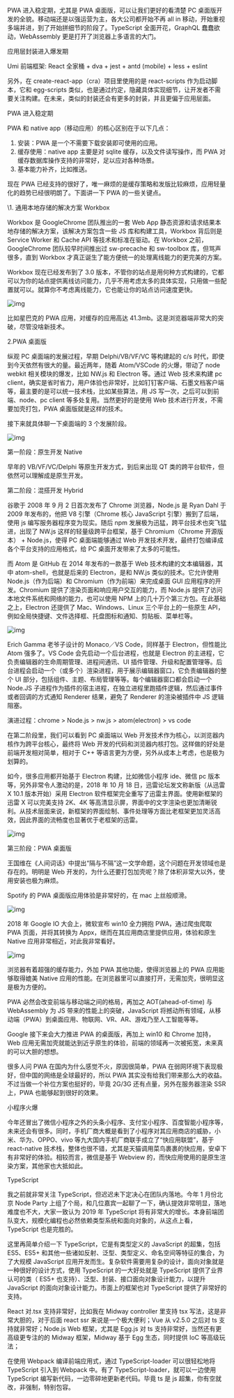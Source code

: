 PWA 进入稳定期，尤其是 PWA 桌面版，可以让我们更好的看清楚 PC 桌面版开发的全貌。移动端还是以强运营为主，各大公司都开始不再 all in 移动，开始重视多端并进，到了开始拼细节的阶段了。TypeScript 全面开花，GraphQL 蠢蠢欲动，WebAssembly 更是打开了浏览器上多语言的大门。

应用层封装进入爆发期

Umi 前端框架: React 全家桶 + dva + jest + antd (mobile) + less + eslint

另外，在 create-react-app（cra）项目里使用的是 react-scripts 作为启动脚本，它和 egg-scripts 类似，也是通过约定，隐藏具体实现细节，让开发者不需要关注构建。在未来，类似的封装还会有更多的封装，并且更偏于应用层面。



PWA 进入稳定期

PWA 和 native app（移动应用）的核心区别在于以下几点：

1. 安装：PWA 是一个不需要下载安装即可使用的应用。
2. 缓存使用：native  app 主要是对 sqlite 缓存，以及文件读写操作，而 PWA 对缓存数据库操作支持的非常好，足以应对各种场景。
3. 基本能力补齐，比如推送。

现在 PWA 已经支持的很好了，唯一麻烦的是缓存策略和发版比较麻烦，应用轻量化的趋势已经很明朗了。下面讲一下 PWA 的一些关键点。

 \1. 通用本地存储的解决方案 Workbox

Workbox 是 GoogleChrome 团队推出的一套 Web App 静态资源和请求结果本地存储的解决方案，该解决方案包含一些 JS 库和构建工具，Workbox 背后则是 Service Worker 和 Cache API 等技术和标准在驱动。在 Workbox 之前，GoogleChrome 团队较早时间推出过 sw-precache 和 sw-toolbox 库，但骂声很多，直到 Workbox 才真正诞生了能方便统一的处理离线能力的更完美的方案。

Workbox 现在已经发布到了 3.0 版本，不管你的站点是用何种方式构建的，它都可以为你的站点提供离线访问能力，几乎不用考虑太多的具体实现，只用做一些配置就可以。就算你不考虑离线能力，它也能让你的站点访问速度更快。

![img](https://mmbiz.qpic.cn/mmbiz_jpg/XIibZ0YbvibkVIFBneecYgOmBYoNhre59mctgPmqibBO4NC61WAC36Kn4WBmPIy1mC8xHxibMucDCZLwqdR3g43mxA/640?wx_fmt=jpeg&tp=webp&wxfrom=5&wx_lazy=1&wx_co=1)

比如星巴克的 PWA 应用，对缓存的应用高达 41.3mb。这是浏览器端非常大的突破，尽管没啥新技术。

 2.PWA 桌面版

纵观 PC 桌面端的发展过程，早期 Delphi/VB/VF/VC 等构建起的 c/s 时代，即使到今天依然有很大的量。最近两年，随着 Atom/VSCode 的火爆，带动了 node webkit 相关模块的爆发，比如 NW.js 和 Electron 等。通过 Web 技术来构建 pc client，确实是省时省力，用户体验也非常好，比如钉钉客户端、石墨文档客户端等，最主要的是可以统一技术栈，比如某些算法，用 JS 写一次，之后可以到前端、node、pc client 等多处复用。当然更好的是使用 Web 技术进行开发，不需要加壳打包，PWA 桌面版就是这样的技术。

接下来就具体聊一下桌面端的 3 个发展阶段。

![img](https://mmbiz.qpic.cn/mmbiz_jpg/XIibZ0YbvibkVIFBneecYgOmBYoNhre59mw3O7MUng5zPt37rVENKbX8MiaEeRoMHBY1ThQAiaIMfic2UIgpSRiaiaib9g/640?wx_fmt=jpeg&tp=webp&wxfrom=5&wx_lazy=1&wx_co=1)

 第一阶段：原生开发 Native

早年的 VB/VF/VC/Delphi 等原生开发方式，到后来出现 QT 类的跨平台软件，但依然可以理解成是原生开发。

 第二阶段：混搭开发 Hybrid

谷歌于 2008 年 9 月 2 日首次发布了 Chrome 浏览器，Node.js 是 Ryan Dahl 于 2009 年发布的，他把 V8 引擎（Chrome 核心 JavaScript 引擎）搬到了后端，使用 js 编写服务器程序变为现实。随后 npm 发展极为迅猛，跨平台技术也突飞猛进，出现了 NW.js 这样的轻量级跨平台框架，基于 Chromium（Chrome 开源版本） + Node.js，使得 PC 桌面端能够通过 Web 开发技术开发，最终打包编译成各个平台支持的应用格式，给 PC 桌面开发带来了太多的可能性。

而 Atom 是 GitHub 在 2014 年发布的一款基于 Web 技术构建的文本编辑器，其中 atom-shell，也就是后来的 Electron，是和 NW.js 类似的技术。它允许使用 Node.js（作为后端）和 Chromium（作为前端）来完成桌面 GUI 应用程序的开发。Chromium 提供了渲染页面和响应用户交互的能力，而 Node.js 提供了访问本地文件系统和网络的能力，也可以使用 NPM 上的几十万个第三方包。在此基础之上，Electron 还提供了 Mac、Windows、Linux 三个平台上的一些原生 API，例如全局快捷键、文件选择框、托盘图标和通知、剪贴板、菜单栏等。

![img](https://mmbiz.qpic.cn/mmbiz_jpg/XIibZ0YbvibkVIFBneecYgOmBYoNhre59mO40Tic0mhJHz2lzc0M9zfZ9Fn1tap8RjVtUlJabcjvia9uAq7ARiat2Mw/640?wx_fmt=jpeg&tp=webp&wxfrom=5&wx_lazy=1&wx_co=1)

Erich Gamma 老爷子设计的 Monaco／VS Code，同样基于 Electron，但性能比 Atom 强多了。VS Code 会先启动一个后台进程，也就是 Electron 的主进程，它负责编辑器的生命周期管理、进程间通讯、UI 插件管理、升级和配置管理等。后台进程会启动一个（或多个）渲染进程，用于展示编辑器窗口，它负责编辑器的整个 UI 部分，包括组件、主题、布局管理等等。每个编辑器窗口都会启动一个 Node.JS 子进程作为插件的宿主进程，在独立进程里跑插件逻辑，然后通过事件或者回调的方式通知 Renderer 结果，避免了 Renderer 的渲染被插件中 JS 逻辑阻塞。

演进过程：chrome > Node.js > nw.js > atom(electron) > vs code

在第二阶段里，我们可以看到 PC 桌面端以 Web 开发技术作为核心，以浏览器内核作为跨平台核心，最终将 Web 开发的代码和浏览器内核打包。这样做的好处是前端开发相对简单，相对于 C++ 等语言更为方便，另外从成本上考虑，也是极为划算的。

如今，很多应用都开始基于 Electron 构建，比如微信小程序 ide、微信 pc 版本等，另外非常令人激动的是，2018 年 10 月 18 日，迅雷论坛发文称新版（从迅雷 X 10.1 版本开始）采用 Electron 软件框架完全重写了迅雷主界面。使用新框架的迅雷 X 可以完美支持 2K、4K 等高清显示屏，界面中的文字渲染也更加清晰锐利。从技术层面来说，新框架的界面绘制、事件处理等方面比老框架更加灵活高效，因此界面的流畅度也显著优于老框架的迅雷。

![img](https://mmbiz.qpic.cn/mmbiz_jpg/XIibZ0YbvibkVIFBneecYgOmBYoNhre59mvOVKmXuvUHU9SkuVibPVZIlWzVhbdBD9Ra6hicptdJiaj63yoT0jYz69w/640?wx_fmt=jpeg&tp=webp&wxfrom=5&wx_lazy=1&wx_co=1)

 第三阶段：PWA 桌面版

王国维在《人间词话》中提出“隔与不隔”这一文学命题，这个问题在开发领域也是存在的。明明是 Web 开发的，为什么还要打包加壳呢？除了体积非常大以外，使用安装也极为麻烦。

Spotify 的 PWA 桌面版应用体验是非常好的，在 mac 上丝般顺滑。

![img](https://mmbiz.qpic.cn/mmbiz_jpg/XIibZ0YbvibkVIFBneecYgOmBYoNhre59m2LbgCoibaQBlic4SfCeYt9iaL8SnHed0Pic9W1h77Zk85JVPsRB2H4Sr2Q/640?wx_fmt=jpeg&tp=webp&wxfrom=5&wx_lazy=1&wx_co=1)

2018 年 Google IO 大会上，微软宣布 win10 全力拥抱 PWA，通过爬虫爬取 PWA 页面，并将其转换为 Appx，继而在其应用商店里提供应用，体验和原生 Native 应用非常相近，对此我非常看好。

![img](https://mmbiz.qpic.cn/mmbiz_jpg/XIibZ0YbvibkVIFBneecYgOmBYoNhre59myDvf2pWfwQ1OsutLLCKuQVNnv8TraWVXH9st5ibjpBhzHPTBqbxNjzg/640?wx_fmt=jpeg&tp=webp&wxfrom=5&wx_lazy=1&wx_co=1)

浏览器有着超强的缓存能力，外加 PWA 其他功能，使得浏览器上的 PWA 应用能够取得媲美 Native 应用的性能。在浏览器里可以直接打开，无需加壳，很明显这是极为方便的。

PWA 必然会改变前端与移动端之间的格局，再加之 AOT(ahead-of-time) 与 WebAssembly 为 JS 带来的性能上的突破，JavaScript 将撼动所有领域，从移动端（PWA）到桌面应用、物联网、VR、AR、游戏乃至人工智能等等。

Google 接下来会大力推进 PWA 的桌面版，再加上 win10 和 Chrome 加持，Web 应用无需加壳就能达到近乎原生的体验，前端的领域再一次被拓宽，未来真的可以大胆的想想。

很多人问 PWA 在国内为什么感觉不火，原因很简单，PWA 在弱网环境下表现极好，但中国的网络是全球最好的，所以 PWA 其实没有给我们带来那么大的收益。不过当做一个补位方案也挺好的，毕竟 2G/3G 还有点量，另外在服务器渲染 SSR 上，PWA 也能够起到很好的效果。



小程序火爆

今年还冒出了微信小程序之外的头条小程序、支付宝小程序、百度智能小程序等，未来还会有很多。同时，手机厂商大概是看到了小程序对其应用商店的威胁，小米、华为、OPPO、vivo 等九大国内手机厂商联手成立了“快应用联盟”，基于 react-native 技术栈，整体也很不错，尤其是天猫调用菜鸟裹裹的快应用，安卓下有非常好的体验。相较而言，微信是基于 Webview 的，而快应用使用的是原生渲染方案，其他家也大抵如此。



TypeScript

我之前就非常关注 TypeScript，但迟迟未下定决心在团队内落地。今年 1 月份北京 Node Party 上组了个局，和几位嘉宾一起聊了一下，确认提效非常明显，落地难度也不大，大家一致认为 2019 年 TypeScript 将有非常大的增长。本身前端团队变大，规模化编程也必然依赖类型系统和面向对象的，从这点上看，TypeScript 也是完胜的。

这里再简单介绍一下 TypeScript，它是有类型定义的 JavaScript 的超集，包括 ES5、ES5+ 和其他一些诸如反射、泛型、类型定义、命名空间等特征的集合，为了大规模 JavaScript 应用开发而生。复杂软件需要用复杂的设计，面向对象就是一种很好的设计方式，使用 TypeScript 的一大好处就是 TypeScript 提供了业界认可的类（ ES5+ 也支持）、泛型、封装、接口面向对象设计能力，以提升 JavaScript 的面向对象设计能力。市面上的框架也对 TypeScript 提供了非常好的支持。

React 对.tsx 支持非常好，比如我在 Midway controller 里支持 tsx 写法，这是非常大胆的，对于后面 react ssr 来说是一个极大便利；Vue 从 v2.5.0 之后对 ts 支持就非常好；Node.js Web 框架，尤其是 Egg.js 对 ts 支持非常好，当然还有更高级更专注的的 Midway 框架，Midway 基于 Egg 生态，同时提供 IoC 等高级玩法；

在使用 Webpack 编译前端应用式，通过 TypeScript-loader 可以很轻松地将 TypeScript 引入到 Webpack 中。有了 TypeScript-loader，就可以一边使用 TypeScript 编写新代码，一边零碎地更新老代码。毕竟 ts 是 js 超集，你有空就改，非强制，特别包容。